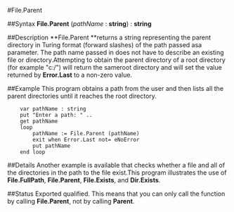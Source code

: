 
#File.Parent

##Syntax
**File.Parent** (_pathName_ : **string**) : **string**



##Description
**File.Parent **returns a string representing the parent directory in Turing format (forward slashes) of the path passed asa parameter. The path name passed in does not have to describe an existing file or directory.Attempting to obtain the parent directory of a root directory (for example "c:/") will return the sameroot directory and will set the value returned by **Error.Last** to a non-zero value.



##Example
This program obtains a path from the user and then lists all the parent directories until it reaches the root directory.


        var pathName : string
        put "Enter a path: " ..
        get pathName
        loop
            pathName := File.Parent (pathName)
            exit when Error.Last not= eNoError
            put pathName
        end loop
##Details
Another example is available that checks whether a file and all of the directories in the path to the file exist.This program illustrates the use of **File.FullPath**, **File.Parent**, **File.Exists**, and **Dir.Exists**.




##Status
Exported qualified.
This means that you can only call the function by calling **File.Parent**, not by calling **Parent**.


